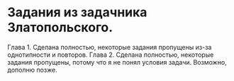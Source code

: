 # Задания из задачника Златопольского.

Глава 1. Сделана полностью, некоторые задания пропущены из-за однотипности и повторов.
Глава 2. Сделана полностью, некоторые задания пропущены, потому что я не понял условия задачи. Возможно, дополню позже.
